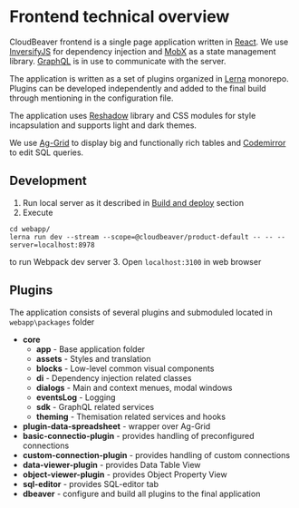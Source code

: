 # Frontend technical overview

CloudBeaver frontend is a single page application written in [React](https://reactjs.org).
We use [InversifyJS](https://github.com/inversify/InversifyJS) for dependency injection and [MobX](https://mobx.js.org) as a state management library. [GraphQL](https://graphql.org) is in use to communicate with the server.

The application is written as a set of plugins organized in [Lerna](https://github.com/lerna/lerna) monorepo. Plugins can be developed independently and added to the final build through mentioning in the configuration file.

The application uses [Reshadow](https://reshadow.dev) library and CSS modules for style incapsulation and supports light and dark themes.

We use [Ag-Grid](https://www.ag-grid.com) to display big and functionally rich tables and [Codemirror](https://codemirror.net/2/) to edit SQL queries.

## Development
1. Run local server as it described in [Build and deploy](https://github.com/dbeaver/cloudbeaver/wiki/Build-and-deploy) section
2. Execute
```
cd webapp/
lerna run dev --stream --scope=@cloudbeaver/product-default -- -- --server=localhost:8978
```
to run Webpack dev server
3. Open `localhost:3100` in web browser

## Plugins
The application consists of several plugins and submoduled located in `webapp\packages` folder
* **core**
  * **app** - Base application folder
  * **assets** - Styles and translation
  * **blocks** - Low-level common visual components
  * **di** - Dependency injection related classes
  * **dialogs** - Main and context menues, modal windows
  * **eventsLog** - Logging
  * **sdk** - GraphQL related services
  * **theming** - Themisation related services and hooks
* **plugin-data-spreadsheet** - wrapper over Ag-Grid
* **basic-connectio-plugin** - provides handling of preconfigured connections
* **custom-connection-plugin** - provides handling of custom connections
* **data-viewer-plugin** - provides Data Table View
* **object-viewer-plugin** - provides Object Property View
* **sql-editor** - provides SQL-editor tab
* **dbeaver** - configure and build all plugins to the final application

